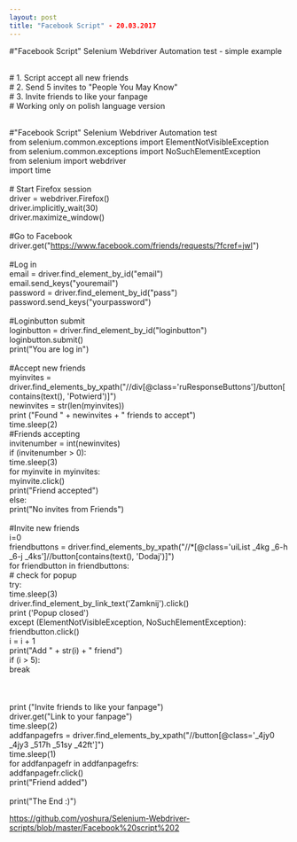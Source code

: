 ```yaml
---
layout: post
title: "Facebook Script" - 20.03.2017
---
```


#"Facebook Script" Selenium Webdriver Automation test - simple example



<br># 1. Script accept all new friends
<br># 2. Send 5 invites to "People You May Know"
<br># 3. Invite friends to like your fanpage
<br># Working only on polish language version

<br>#"Facebook Script" Selenium Webdriver Automation test
<br>from selenium.common.exceptions import ElementNotVisibleException
<br>from selenium.common.exceptions import NoSuchElementException
<br>from selenium import webdriver
<br>import time
<br>
<br># Start Firefox session
<br>driver = webdriver.Firefox()
<br>driver.implicitly_wait(30)
<br>driver.maximize_window()
<br>
<br>#Go to Facebook
<br>driver.get("https://www.facebook.com/friends/requests/?fcref=jwl")
<br>
<br>#Log in
<br>email = driver.find_element_by_id("email")
<br>email.send_keys("youremail")
<br>password = driver.find_element_by_id("pass")
<br>password.send_keys("yourpassword")
<br>
<br>#Loginbutton submit
<br>loginbutton = driver.find_element_by_id("loginbutton")
<br>loginbutton.submit()
<br>print("You are log in")
<br>
<br>#Accept new friends
<br>myinvites = driver.find_elements_by_xpath("//div[@class='ruResponseButtons']/button[contains(text(), 'Potwierd')]")
<br>newinvites = str(len(myinvites))
<br>print ("Found " + newinvites + " friends to accept")
<br>time.sleep(2)
<br>#Friends accepting
<br>invitenumber = int(newinvites)
<br>if (invitenumber > 0):
<br>    time.sleep(3)
<br>    for myinvite in myinvites:
<br>        myinvite.click()
<br>        print("Friend accepted")
<br>else:
<br>    print("No invites from Friends")
<br>
<br>#Invite new friends
<br>i=0
<br>friendbuttons = driver.find_elements_by_xpath("//*[@class='uiList _4kg _6-h _6-j _4ks']//button[contains(text(), 'Dodaj')]")
<br>for friendbutton in friendbuttons:
<br>    # check for popup
<br>    try:
<br>        time.sleep(3)
<br>        driver.find_element_by_link_text('Zamknij').click()
<br>        print ('Popup closed')
<br>    except (ElementNotVisibleException, NoSuchElementException):
<br>        friendbutton.click()
<br>        i = i + 1
<br>        print("Add " + str(i) + " friend")
<br>        if (i > 5):
<br>         break
<br>         
<br>
<br>print ("Invite friends to like your fanpage")
<br>driver.get("Link to your fanpage")
<br>time.sleep(2)
<br>addfanpagefrs = driver.find_elements_by_xpath("//button[@class='_4jy0 _4jy3 _517h _51sy _42ft']")
<br>time.sleep(1)
<br>for addfanpagefr in addfanpagefrs:
<br>    addfanpagefr.click()
<br>    print("Friend added")
<br>
<br>print("The End :)")


https://github.com/yoshura/Selenium-Webdriver-scripts/blob/master/Facebook%20script%202

